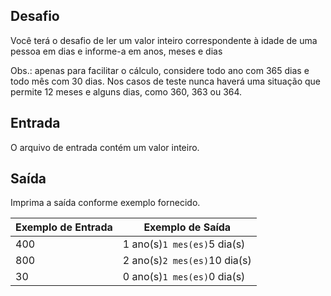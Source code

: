 
## Desafio

Você terá o desafio de ler um valor inteiro correspondente à idade de uma pessoa em dias e informe-a em anos, meses e dias

Obs.: apenas para facilitar o cálculo, considere todo ano com 365 dias e todo mês com 30 dias. Nos casos de teste nunca haverá uma situação que permite 12 meses e alguns dias, como 360, 363 ou 364.

## Entrada

O arquivo de entrada contém um valor inteiro.

## Saída

Imprima a saída conforme exemplo fornecido.

| **Exemplo de Entrada** | **Exemplo de Saída**                  |
| ---------------------------- | -------------------------------------------- |
| 400                          | 1 ano(s)``1 mes(es)``5 dia(s)  |
| 800                          | 2 ano(s)``2 mes(es)``10 dia(s) |
| 30                           | 0 ano(s)``1 mes(es)``0 dia(s)  |
